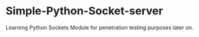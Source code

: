 # Simple-Python-Socket-server
Learning Python Sockets Module for penetration testing purposes later on. 
